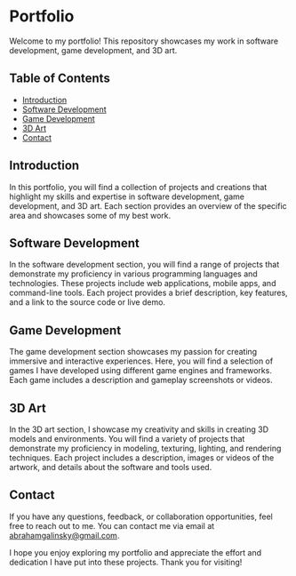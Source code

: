 # Portfolio

Welcome to my portfolio! This repository showcases my work in software development, game development, and 3D art.

## Table of Contents

- [Introduction](#introduction)
- [Software Development](#software-development)
- [Game Development](#game-development)
- [3D Art](#3d-art)
- [Contact](#contact)

## Introduction

In this portfolio, you will find a collection of projects and creations that highlight my skills and expertise in
software development, game development, and 3D art. Each section provides an overview of the specific area and showcases
some of my best work.

## Software Development

In the software development section, you will find a range of projects that demonstrate my proficiency in various
programming languages and technologies. These projects include web applications, mobile apps, and command-line tools.
Each project provides a brief description, key features, and a link to the source code or live demo.

## Game Development

The game development section showcases my passion for creating immersive and interactive experiences. Here, you will find
a selection of games I have developed using different game engines and frameworks. Each game includes a description and
gameplay screenshots or videos.

## 3D Art

In the 3D art section, I showcase my creativity and skills in creating 3D models and environments. You will find a
variety of projects that demonstrate my proficiency in modeling, texturing, lighting, and rendering techniques. Each
project includes a description, images or videos of the artwork, and details about the software and tools used.

## Contact

If you have any questions, feedback, or collaboration opportunities, feel free to reach out to me. You can contact me
via email at [abrahamgalinsky@gmail.com](mailto:abrahamgalinsky@gmail.com).

I hope you enjoy exploring my portfolio and appreciate the effort and dedication I have put into these projects.
Thank you for visiting!

